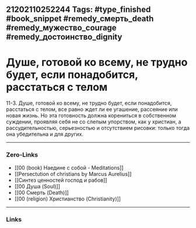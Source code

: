 21202110252244
Tags: #type_finished #book_snippet #remedy_смерть_death #remedy_мужество_courage #remedy_достоинство_dignity
---
# Душе, готовой ко всему, не трудно будет, если понадобится, расстаться с телом

 11-3. Душе, готовой ко всему, не трудно будет, если понадобится, расстаться с телом, все равно  ждет ли ее угашение, рассеяние или новая жизнь. Но эта готовность должна корениться в собственном суждении, проявляя себя не со слепым упорством, как у христиан, а рассудительностью, серьезностью и отсутствием рисовки: только тогда она убедительна и для других. 

---
### Zero-Links
- [[00 (book) Наедине с собой - Meditations]]
- [[Persectution of christians by Marcus Aurelius]]
- [[Синтез ценностей господ и рабов]]
- [[00 Душа (Soul)]]
- [[00 Смерть (Death)]]
- [[00 (religion) Христианство (Christianity)]]
---
### Links
